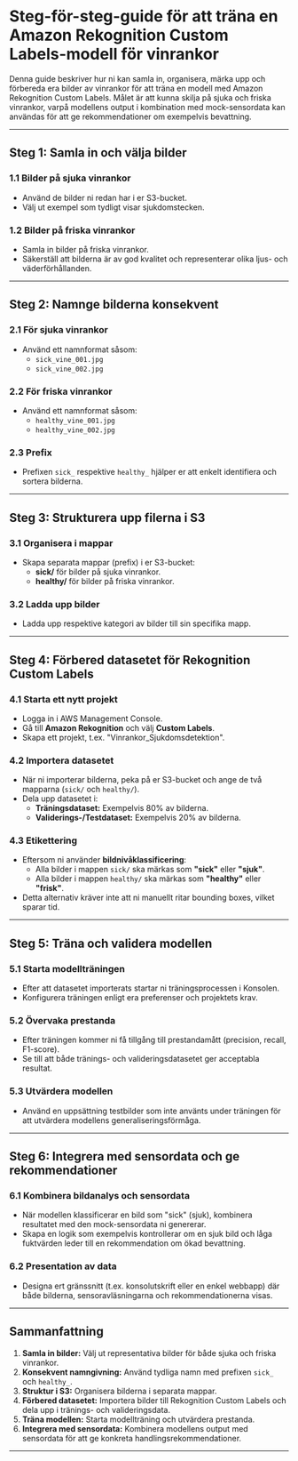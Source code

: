 # Steg-för-steg-guide för att träna en Amazon Rekognition Custom Labels-modell för vinrankor

Denna guide beskriver hur ni kan samla in, organisera, märka upp och förbereda era bilder av vinrankor för att träna en modell med Amazon Rekognition Custom Labels. Målet är att kunna skilja på sjuka och friska vinrankor, varpå modellens output i kombination med mock-sensordata kan användas för att ge rekommendationer om exempelvis bevattning.

---

## Steg 1: Samla in och välja bilder

### 1.1 Bilder på sjuka vinrankor  
- Använd de bilder ni redan har i er S3-bucket.
- Välj ut exempel som tydligt visar sjukdomstecken.

### 1.2 Bilder på friska vinrankor  
- Samla in bilder på friska vinrankor.  
- Säkerställ att bilderna är av god kvalitet och representerar olika ljus- och väderförhållanden.

---

## Steg 2: Namnge bilderna konsekvent

### 2.1 För sjuka vinrankor  
- Använd ett namnformat såsom:
  - `sick_vine_001.jpg`
  - `sick_vine_002.jpg`
  
### 2.2 För friska vinrankor  
- Använd ett namnformat såsom:
  - `healthy_vine_001.jpg`
  - `healthy_vine_002.jpg`
  
### 2.3 Prefix  
- Prefixen `sick_` respektive `healthy_` hjälper er att enkelt identifiera och sortera bilderna.

---

## Steg 3: Strukturera upp filerna i S3

### 3.1 Organisera i mappar  
- Skapa separata mappar (prefix) i er S3-bucket:
  - **sick/** för bilder på sjuka vinrankor.
  - **healthy/** för bilder på friska vinrankor.
  
### 3.2 Ladda upp bilder  
- Ladda upp respektive kategori av bilder till sin specifika mapp.

---

## Steg 4: Förbered datasetet för Rekognition Custom Labels

### 4.1 Starta ett nytt projekt  
- Logga in i AWS Management Console.
- Gå till **Amazon Rekognition** och välj **Custom Labels**.
- Skapa ett projekt, t.ex. "Vinrankor_Sjukdomsdetektion".

### 4.2 Importera datasetet  
- När ni importerar bilderna, peka på er S3-bucket och ange de två mapparna (`sick/` och `healthy/`).
- Dela upp datasetet i:
  - **Träningsdataset:** Exempelvis 80% av bilderna.
  - **Validerings-/Testdataset:** Exempelvis 20% av bilderna.

### 4.3 Etikettering  
- Eftersom ni använder **bildnivåklassificering**:
  - Alla bilder i mappen `sick/` ska märkas som **"sick"** eller **"sjuk"**.
  - Alla bilder i mappen `healthy/` ska märkas som **"healthy"** eller **"frisk"**.
- Detta alternativ kräver inte att ni manuellt ritar bounding boxes, vilket sparar tid.

---

## Steg 5: Träna och validera modellen

### 5.1 Starta modellträningen  
- Efter att datasetet importerats startar ni träningsprocessen i Konsolen.
- Konfigurera träningen enligt era preferenser och projektets krav.

### 5.2 Övervaka prestanda  
- Efter träningen kommer ni få tillgång till prestandamått (precision, recall, F1-score).
- Se till att både tränings- och valideringsdatasetet ger acceptabla resultat.

### 5.3 Utvärdera modellen  
- Använd en uppsättning testbilder som inte använts under träningen för att utvärdera modellens generaliseringsförmåga.

---

## Steg 6: Integrera med sensordata och ge rekommendationer

### 6.1 Kombinera bildanalys och sensordata  
- När modellen klassificerar en bild som "sick" (sjuk), kombinera resultatet med den mock-sensordata ni genererar.
- Skapa en logik som exempelvis kontrollerar om en sjuk bild och låga fuktvärden leder till en rekommendation om ökad bevattning.

### 6.2 Presentation av data  
- Designa ert gränssnitt (t.ex. konsolutskrift eller en enkel webbapp) där både bilderna, sensoravläsningarna och rekommendationerna visas.

---

## Sammanfattning

1. **Samla in bilder:** Välj ut representativa bilder för både sjuka och friska vinrankor.
2. **Konsekvent namngivning:** Använd tydliga namn med prefixen `sick_` och `healthy_`.
3. **Struktur i S3:** Organisera bilderna i separata mappar.
4. **Förbered datasetet:** Importera bilder till Rekognition Custom Labels och dela upp i tränings- och valideringsdata.
5. **Träna modellen:** Starta modellträning och utvärdera prestanda.
6. **Integrera med sensordata:** Kombinera modellens output med sensordata för att ge konkreta handlingsrekommendationer.

---


